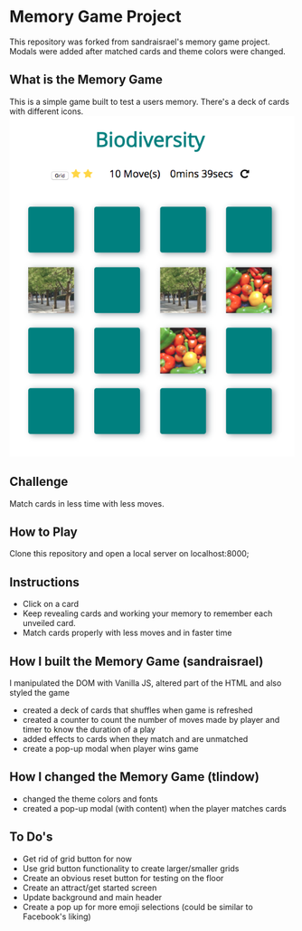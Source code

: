 # Memory Game Project

This repository was forked from sandraisrael's memory game project. Modals were added after matched cards and theme colors were changed.

## What is the Memory Game
This is a simple game built to test a users memory. There's a deck of cards with different icons.
![snippet](img/snippet_new.png)

## Challenge
Match cards in less time with less moves.

## How to Play
Clone this repository and open a local server on localhost:8000;

## Instructions
* Click on a card
* Keep revealing cards and working your memory to remember each unveiled card.
* Match cards properly with less moves and in faster time


## How I built the Memory Game (sandraisrael)
I manipulated the DOM with Vanilla JS, altered part of the HTML and also styled the game
* created a deck of cards that shuffles when game is refreshed
* created a counter to count the number of moves made by player and timer to know the duration of a play
* added effects to cards when they match and are unmatched
* create a pop-up modal when player wins game

## How I changed the Memory Game (tlindow)
* changed the theme colors and fonts
* created a pop-up modal (with content) when the player matches cards

## To Do's
* Get rid of grid button for now
* Use grid button functionality to create larger/smaller grids
* Create an obvious reset button for testing on the floor
* Create an attract/get started screen
* Update background and main header
* Create a pop up for more emoji selections (could be similar to Facebook's liking)
